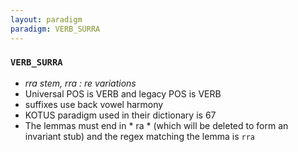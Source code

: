 ```yaml
---
layout: paradigm
paradigm: VERB_SURRA
---
```

### ` VERB_SURRA `

* _rra stem, rra : re variations_
* Universal POS is VERB and legacy POS is VERB
* suffixes use back vowel harmony
* KOTUS paradigm used in their dictionary is 67
* The lemmas must end in * ra * (which will be deleted to form an invariant stub) and the regex matching the lemma is ` rra `
